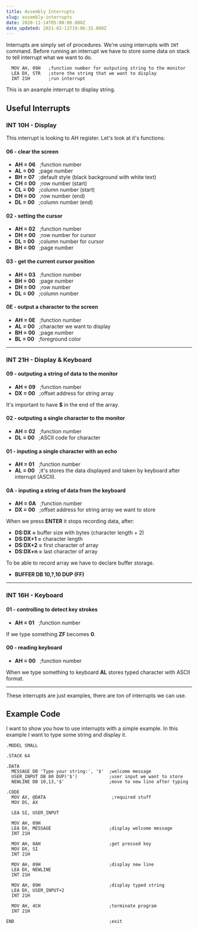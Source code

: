 ```yaml
---
title: Assembly Interrupts
slug: assembly-interrupts
date: 2020-11-14T05:00:00.000Z
date_updated: 2021-02-11T19:06:15.000Z
---
```


Interrupts are simply set of procedures. We're using interrupts with `INT` command. Before running an interrupt we have to store some data on stack to tell interrupt what we want to do.

      MOV AH, 09H   ;function number for outputing string to the monitor
      LEA DX, STR   ;store the string that we want to display
      INT 21H       ;run interrupt
    

This is an axample interrupt to display string.

## Useful Interrupts

### INT 10H - Display

This interrupt is looking to AH register. Let's look at it's functions:

#### 06 - clear the screen

- **AH = 06**   ;function number
- **AL = 00**   ;page number
- **BH = 07**   ;default style (black background with white text)
- **CH = 00**   ;row number (start)
- **CL = 00**   ;column number (start)
- **DH = 00**   ;row number (end)
- **DL = 00**   ;column number (end)

#### 02 - setting the cursor

- **AH = 02**   ;function number
- **DH = 00**   ;row number for cursor
- **DL = 00**   ;column number for cursor
- **BH = 00**   ;page number

#### 03 - get the current cursor position

- **AH = 03**   ;function number
- **BH = 00**   ;page number
- **DH = 00**   ;row number
- **DL = 00**   ;column number

#### 0E - output a character to the screen

- **AH = 0E**   ;function number
- **AL = 00**   ;character we want to display
- **BH = 00**   ;page number
- **BL = 00**   ;foreground color

---

### INT 21H - Display & Keyboard

#### 09 - outputing a string of data to the monitor

- **AH = 09**   ;function number
- **DX = 00**   ;offset address for string array

It's important to have **$** in the end of the array.

#### 02 - outputing a single character to the monitor

- **AH = 02**   ;function number
- **DL = 00**   ;ASCII code for character

#### 01 - inputing a single character with an echo

- **AH = 01**   ;function number
- **AL = 00**   ;it's stores the data displayed and taken by keyboard after interrupt (ASCII).

#### 0A - inputing a string of data from the keyboard

- **AH = 0A**   ;function number
- **DX = 00**   ;offset address for string array we want to store

When we press **ENTER** it stops recording data, after:

- **DS:DX =** buffer size with bytes (character length + 2)
- **DS:DX+1 =** character length
- **DS:DX+2 =** first character of array
- **DS:DX+n =** last character of array

To be able to record array we have to declare buffer storage.

- **BUFFER DB 10,?,10 DUP (FF)**

---

### INT 16H - Keyboard

#### 01 - controlling to detect key strokes

- **AH = 01**   ;function number

If we type something **ZF** becomes **0**.

#### 00 - reading keyboard

- **AH = 00**   ;function number

When we type something to keyboard **AL** stores typed character with ASCII format.

---

These interrupts are just examples, there are ton of interrupts we can use.

## Example Code

I want to show you how to use interrupts with a simple example. In this example I want to type some string and display it.

    .MODEL SMALL
    
    .STACK 64
    
    .DATA
      MESSAGE DB 'Type your string:', '$'  ;welcome message
      USER_INPUT DB 80 DUP('$')            ;user input we want to store
      NEWLINE DB 10,13,'$'                 ;move to new line after typing
    
    .CODE
      MOV AX, @DATA                         ;required stuff
      MOV DS, AX
    
      LEA SI, USER_INPUT
    
      MOV AH, 09H
      LEA DX, MESSAGE                      ;display welcome message
      INT 21H
    
      MOV AH, 0AH                          ;get pressed key
      MOV DX, SI
      INT 21H
    
      MOV AH, 09H                          ;display new line
      LEA DX, NEWLINE
      INT 21H
    
      MOV AH, 09H                          ;display typed string
      LEA DX, USER_INPUT+2
      INT 21H
    
      MOV AH, 4CH                          ;terminate program
      INT 21H
    
    END                                    ;exit
    
